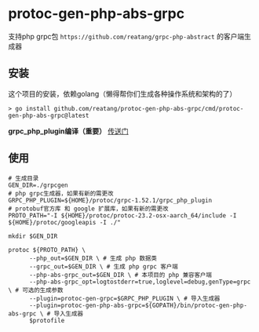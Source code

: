 # protoc-gen-php-abs-grpc

支持php grpc包 `https://github.com/reatang/grpc-php-abstract` 的客户端生成器

## 安装

这个项目的安装，依赖golang（懒得帮你们生成各种操作系统和架构的了）

```shell
> go install github.com/reatang/protoc-gen-php-abs-grpc/cmd/protoc-gen-php-abs-grpc@latest
```

**grpc_php_plugin编译（重要）** [传送门](https://grpc.io/docs/languages/php/basics/) 

## 使用

```shell
# 生成目录
GEN_DIR=./grpcgen
# php grpc生成器，如果有新的需更改
GRPC_PHP_PLUGIN=${HOME}/protoc/grpc-1.52.1/grpc_php_plugin
# protobuf官方库 和 google 扩展库，如果有新的需更改
PROTO_PATH="-I ${HOME}/protoc/protoc-23.2-osx-aarch_64/include -I ${HOME}/protoc/googleapis -I ./"

mkdir $GEN_DIR

protoc ${PROTO_PATH} \
      --php_out=$GEN_DIR \ # 生成 php 数据类
      --grpc_out=$GEN_DIR \ # 生成 php grpc 客户端
      --php-abs-grpc_out=$GEN_DIR \ # 本项目的 php 兼容客户端
      --php-abs-grpc_opt=logtostderr=true,loglevel=debug,genType=grpc \ # 可选的生成参数
      --plugin=protoc-gen-grpc=$GRPC_PHP_PLUGIN \ # 导入生成器
      --plugin=protoc-gen-php-abs-grpc=${GOPATH}/bin/protoc-gen-php-abs-grpc \ # 导入生成器
      $protofile

```
